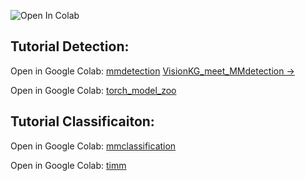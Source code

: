 ![Open In Colab](https://colab.research.google.com/assets/colab-badge.svg)

## Tutorial Detection:

Open in Google Colab: [mmdetection](https://colab.research.google.com/github/cqels/vision/blob/main/tutorials/tutorials_detection_mmdetection.ipynb)
                      [VisionKG_meet_MMdetection →](https://colab.research.google.com/github/cqels/vision/blob/main/tutorials/tutorials_detection_mmdetection.ipynb)

Open in Google Colab: [torch_model_zoo](https://colab.research.google.com/github/cqels/vision/blob/main/tutorials/tutorials_detection_pytorch_build_in_models.ipynb)

## Tutorial Classificaiton:

Open in Google Colab: [mmclassification](https://colab.research.google.com/github/cqels/vision/blob/main/tutorials/tutorials_classification_mmclassification.ipynb)

Open in Google Colab: [timm](https://colab.research.google.com/github/cqels/vision/blob/main/tutorials/tutorials_classification_timm.ipynb)
